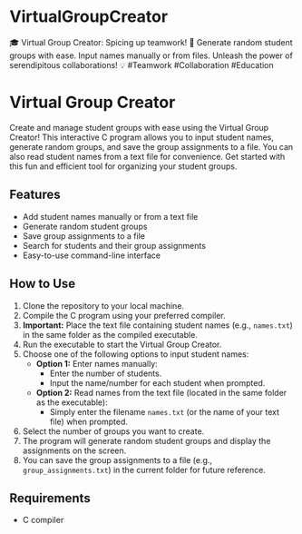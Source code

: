 # VirtualGroupCreator

🎓 Virtual Group Creator: Spicing up teamwork! 🎲 Generate random student groups with ease. Input names manually or from files. Unleash the power of serendipitous collaborations! 💡 #Teamwork #Collaboration #Education

# Virtual Group Creator

Create and manage student groups with ease using the Virtual Group Creator! This interactive C program allows you to input student names, generate random groups, and save the group assignments to a file. You can also read student names from a text file for convenience. Get started with this fun and efficient tool for organizing your student groups.

## Features

- Add student names manually or from a text file
- Generate random student groups
- Save group assignments to a file
- Search for students and their group assignments
- Easy-to-use command-line interface

## How to Use

1. Clone the repository to your local machine.
2. Compile the C program using your preferred compiler.
3. **Important:** Place the text file containing student names (e.g., `names.txt`) in the same folder as the compiled executable.
4. Run the executable to start the Virtual Group Creator.
5. Choose one of the following options to input student names:
   - **Option 1:** Enter names manually:
     - Enter the number of students.
     - Input the name/number for each student when prompted.
   - **Option 2:** Read names from the text file (located in the same folder as the executable):
     - Simply enter the filename `names.txt` (or the name of your text file) when prompted.
6. Select the number of groups you want to create.
7. The program will generate random student groups and display the assignments on the screen.
8. You can save the group assignments to a file (e.g., `group_assignments.txt`) in the current folder for future reference.

## Requirements

- C compiler
